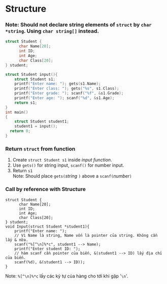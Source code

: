 # Structure
### Note: Should not declare string elements of `struct` by `char *string`. Using `char string[]` instead.
```c
struct Student {
      char Name[20];
      int ID;
      int Age;
      char Class[20];
} student;

struct Student input(){
    struct Student s1;
    printf("Enter name: "); gets(s1.Name);
    printf("Enter class: "); gets("%s", s1.Class);
    printf("Enter grade: "); scanf("%f", &s1.Grade);
    printf("Enter age: "); scanf("%d", &s1.Age);
    return s1;
}
int main() 
{
    struct Student student1;
    student1 = input();
  return 0; 
} 
```
### Return `struct` from function
1. Create `struct Student s1` inside _input function_.
2. Use `gets()` for string input, `scanf()` for number input.
3. Return `s1`  
Note: Should place `gets(`_string_ `)` above a `scanf(`_number_`)`
### Call by reference with Structure
```
struct Student {
      char Name[20];
      int ID;
      int Age;
      char Class[20];
} student;
void Input(struct Student *student1){
    printf("Enter name: ");
    // Vì Name là string, Name vốn là pointer của string. Không cần lấy & nữa.
    scanf("%[^\n]%*c", student1 --> Name);
    printf("Enter student ID: ");
    // hàm scanf cần pointer của biến, &(student1 --> ID) lấy địa chỉ của biến.
    scanf(%d), &(student1 --> ID));
}
```
Note: `%[^\n]%*c` lấy các ký tự của hàng cho tới khi gặp '`\n`'.